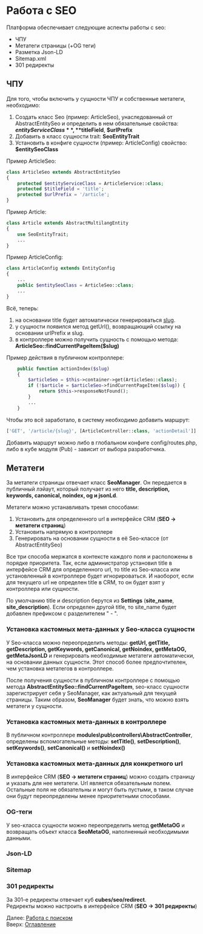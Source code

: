 # Работа с SEO

Платформа обеспечивает следующие аспекты работы с seo:
- ЧПУ
- Метатеги страницы (+OG теги)
- Разметка Json-LD
- Sitemap.xml
- 301 редиректы

## ЧПУ

Для того, чтобы включить у сущности ЧПУ и собственные метатеги, необходимо:
1. Создать класс Seo (пример: ArticleSeo), унаследованный от AbstractEntitySeo
и определить в нем обязательные свойства: **$entityServiceClass**, **$titleField**, **$urlPrefix**
2. Добавить в класс сущности trait: **SeoEntityTrait**
3. Установить в конфиге сущности (пример: ArticleConfig) свойство: **$entitySeoClass**

Пример ArticleSeo:
```php
class ArticleSeo extends AbstractEntitySeo
{
    protected $entityServiceClass = ArticleService::class;
    protected $titleField = 'title';
    protected $urlPrefix = '/article';
}
```

Пример Article:
```php
class Article extends AbstractMultilangEntity
{
    use SeoEntityTrait;
    ...
}
```

Пример ArticleConfig:
```php
class ArticleConfig extends EntityConfig
{
    ...
    public $entitySeoClass = ArticleSeo::class;
    ...
}
```

Всё, теперь:
1. на основании title будет автоматически генерироваться [slug](https://en.wikipedia.org/wiki/Clean_URL#Slug).
2. у сущности появился метод getUrl(), возвращающий ссылку на основании urlPrefix и slug.
3. в контроллере можно получить сущность с помощью метода: **ArticleSeo::findCurrentPageItem($slug)**

Пример действия в публичном контроллере:
```php
    public function actionIndex($slug)
    {
        $articleSeo = $this->container->get(ArticleSeo::class);
        if (!$article = $articleSeo->findCurrentPageItem($slug)) {
            return $this->responseNotFound();
        }
        ...
    }
```

Чтобы это всё заработало, в систему необходимо добавить маршрут:
```php
['GET', '/article/{slug}', [ArticleController::class, 'actionDetail']]
```

Добавить маршрут можно либо в глобальном конфиге config/routes.php,
либо в кубе модуля (Pub) - зависит от выбора разработчика.

## Метатеги

За метатеги страницы отвечает класс **SeoManager**. Он передается в публичный лэйаут,
который получает из него **title, description, keywords, canonical, noindex, og и jsonLd**.

Метатеги можно устанавливать тремя способами:
1. Установить для определенного url в интерфейсе CRM (**SEO -> метатеги страниц**)
2. Установить напрямую в контроллере
3. Генерировать на основании сущности в её Seo-классе (от AbstractEntitySeo)

Все три способа мержатся в контексте каждого поля и расположены в порядке приоритета.
Так, если администратор установил title в интерфейсе CRM для определенного url,
то title из Seo-класса или установленный в контроллере будет игнорироваться. И наоборот,
если для текущего url не определен title в CRM, то он будет взят у контроллера или сущности.

По умолчанию title и description берутся из **Settings** (**site_name**, **site_description**).
Если определен другой title, то site_name будет добавлен префиксом с разделителем " - ".

### Установка кастомных мета-данных у Seo-класса сущности

У Seo-класса можно переопределить методы:
**getUrl, getTitle, getDescription, getKeywords, getCanonical, getNoindex, getMetaOG, getMetaJsonLD**
и генерировать необходимые метатеги автоматически, на основании данных сущности.
Этот способ более предпочтителен, чем установка метатегов в контроллере.

После получения сущности в публичном контроллере с помощью метода **AbstractEntitySeo::findCurrentPageItem**,
seo-класс сущности зарегистрирует себя у SeoManager, как актуальный для текущей страницы.
Таким образом, **SeoManager** будет знать, что можно взять метатеги у сущности.

### Установка кастомных мета-данных в контроллере

В публичном контроллере **modules\pub\controllers\AbstractController**, определены вспомогательные
методы: **setTitle()**, **setDescription()**, **setKeywords()**, **setCanonical()** и **setNoindex()**

### Установка кастомных мета-данных для конкретного url

В интерфейсе CRM (**SEO -> метатеги страниц**) можно создать страницу и указать для нее метатеги.
Url является обязательным полем. Остальные поля не обязательны и могут быть пустыми, в таком случае они
будут переопределены менее приоритетными способами.

### OG-теги

У seo-класса сущности можно переопределить метод **getMetaOG** и возвращать объект класса **SeoMetaOG**,
наполненный необходимыми данными.

### Json-LD
### Sitemap
### 301 редиректы

За 301-е редиректы отвечает куб **cubes/seo/redirect**.<br>
Редиректы можно настроить в интерфейсе CRM (**SEO -> 301 редиректы**)

Далее: [Работа с поиском](search.md)<br>
Вверх: [Оглавление](index.md)
